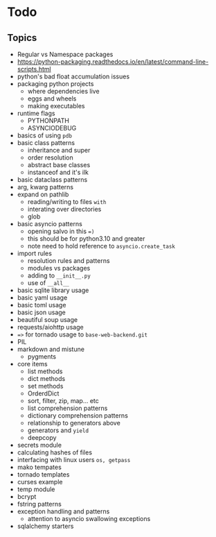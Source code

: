 # Todo

## Topics

* Regular vs Namespace packages
* <https://python-packaging.readthedocs.io/en/latest/command-line-scripts.html>
* python's bad float accumulation issues
* packaging python projects
    * where dependencies live
    * eggs and wheels
    * making executables
* runtime flags
    * PYTHONPATH
    * ASYNCIODEBUG
* basics of using `pdb`
* basic class patterns
    * inheritance and super
    * order resolution
    * abstract base classes
    * instanceof and it's ilk
* basic dataclass patterns
* arg, kwarg patterns
* expand on pathlib
    * reading/writing to files `with`
    * interating over directories
    * glob
* basic asyncio patterns
    * opening salvo in this `=)`
    * this should be for python3.10 and greater
    * note need to hold reference to `asyncio.create_task`
* import rules
    * resolution rules and patterns
    * modules vs packages
    * adding to `__init__.py`
    * use of `__all__`
* basic sqlite library usage
* basic yaml usage
* basic toml usage
* basic json usage
* beautiful soup usage
* requests/aiohttp usage
* `=>` for tornado usage to `base-web-backend.git`
* PIL
* markdown and mistune
    * pygments
* core items
    * list methods
    * dict methods
    * set methods
    * OrderdDict
    * sort, filter, zip, map... etc
    * list comprehension patterns
    * dictionary comprehension patterns
    * relationship to generators above
    * generators and `yield`
    * deepcopy
* secrets module
* calculating hashes of files
* interfacing with linux users `os, getpass`
* mako tempates
* tornado templates
* curses example
* temp module
* bcrypt
* fstring patterns
* exception handling and patterns
    * attention to asyncio swallowing exceptions
* sqlalchemy starters



